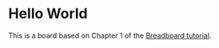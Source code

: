 # Hello World

This is a board based on Chapter 1 of the [Breadboard tutorial](https://github.com/google/labs-prototypes/blob/main/seeds/breadboard/docs/tutorial/README.md).
